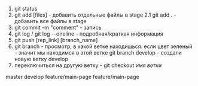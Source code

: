 1. git status
2. git add [files] - добавить отдельные файлы в stage
   2.1 git add . - добавить все файлы в stage
3. git commit -m "comment" - запись
4. git log / git log --oneline - подробная/краткая информация
5. git push [rep_link] [branch_name]
6. git branch - просмотр, в какой ветке находишься. если цвет зеленый - значит мы находимся в этой ветке
   git branch develop - создали новую ветку develop
7. переключиться на другую ветку - git checkout _имя ветки_


master
develop
feature/main-page
feature/main-page
